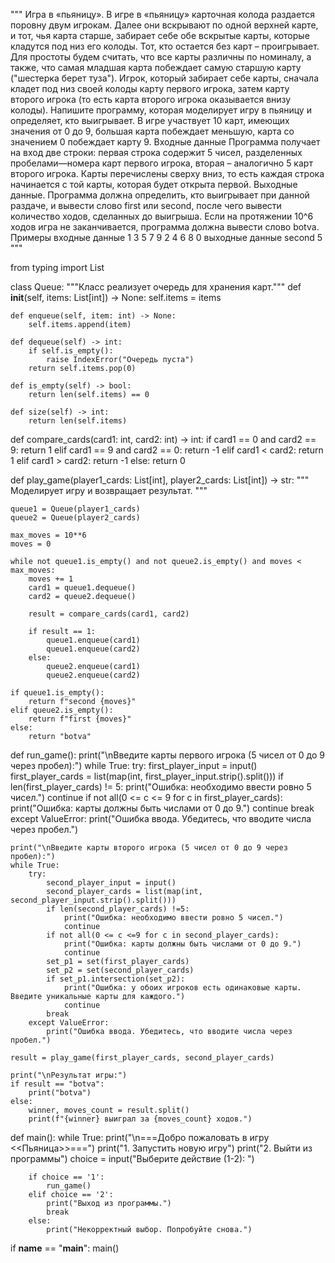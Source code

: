 """
Игра в «пьяницу». В игре в «пьяницу» карточная колода раздается поровну
двум игрокам. Далее они вскрывают по одной верхней карте, и тот, чья карта
старше, забирает себе обе вскрытые карты, которые кладутся под низ его
колоды. Тот, кто остается без карт – проигрывает. Для простоты будем
считать, что все карты различны по номиналу, а также, что самая младшая
карта побеждает самую старшую карту ("шестерка берет туза"). Игрок,
который забирает себе карты, сначала кладет под низ своей колоды карту
первого игрока, затем карту второго игрока (то есть карта второго игрока
оказывается внизу колоды). Напишите программу, которая моделирует игру в
пьяницу и определяет, кто выигрывает.
В игре участвует 10 карт, имеющих значения от 0 до 9, большая карта
побеждает меньшую, карта со значением 0 побеждает карту 9.
Входные данные Программа получает на вход две строки: первая строка
содержит 5 чисел, разделенных пробелами—номера карт первого игрока,
вторая – аналогично 5 карт второго игрока. Карты перечислены сверху вниз,
то есть каждая строка начинается с той карты, которая будет открыта первой.
Выходные данные. Программа должна определить, кто выигрывает при
данной раздаче, и вывести слово first или second, после чего вывести
количество ходов, сделанных до выигрыша. Если на протяжении 10^6 ходов
игра не заканчивается, программа должна вывести слово botva.
Примеры входные данные 1 3 5 7 9 2 4 6 8 0 выходные данные second 5
"""

from typing import List

class Queue:
    """Класс реализует очередь для хранения карт."""
    def __init__(self, items: List[int]) -> None:
        self.items = items

    def enqueue(self, item: int) -> None:
        self.items.append(item)

    def dequeue(self) -> int:
        if self.is_empty():
            raise IndexError("Очередь пуста")
        return self.items.pop(0)

    def is_empty(self) -> bool:
        return len(self.items) == 0

    def size(self) -> int:
        return len(self.items)

def compare_cards(card1: int, card2: int) -> int:
    if card1 == 0 and card2 == 9:
        return 1
    elif card1 == 9 and card2 == 0:
        return -1
    elif card1 < card2:
        return 1
    elif card1 > card2:
        return -1
    else:
        return 0

def play_game(player1_cards: List[int], player2_cards: List[int]) -> str:
    """
    Моделирует игру и возвращает результат.
    """
    
    queue1 = Queue(player1_cards)
    queue2 = Queue(player2_cards)
    
    max_moves = 10**6
    moves = 0
    
    while not queue1.is_empty() and not queue2.is_empty() and moves < max_moves:
        moves += 1
        card1 = queue1.dequeue()
        card2 = queue2.dequeue()
        
        result = compare_cards(card1, card2)
        
        if result == 1:
            queue1.enqueue(card1)
            queue1.enqueue(card2)
        else:
            queue2.enqueue(card1)
            queue2.enqueue(card2)
    
    if queue1.is_empty():
        return f"second {moves}"
    elif queue2.is_empty():
        return f"first {moves}"
    else:
        return "botva"

def run_game():
    print("\nВведите карты первого игрока (5 чисел от 0 до 9 через пробел):")
    while True:
        try:
            first_player_input = input()
            first_player_cards = list(map(int, first_player_input.strip().split()))
            if len(first_player_cards) != 5:
                print("Ошибка: необходимо ввести ровно 5 чисел.")
                continue
            if not all(0 <= c <= 9 for c in first_player_cards):
                print("Ошибка: карты должны быть числами от 0 до 9.")
                continue
            break
        except ValueError:
            print("Ошибка ввода. Убедитесь, что вводите числа через пробел.")

    print("\nВведите карты второго игрока (5 чисел от 0 до 9 через пробел):")
    while True:
        try:
            second_player_input = input()
            second_player_cards = list(map(int, second_player_input.strip().split()))
            if len(second_player_cards) !=5:
                print("Ошибка: необходимо ввести ровно 5 чисел.")
                continue
            if not all(0 <= c <=9 for c in second_player_cards):
                print("Ошибка: карты должны быть числами от 0 до 9.")
                continue
            set_p1 = set(first_player_cards)
            set_p2 = set(second_player_cards)
            if set_p1.intersection(set_p2):
                print("Ошибка: у обоих игроков есть одинаковые карты. Введите уникальные карты для каждого.")
                continue
            break
        except ValueError:
            print("Ошибка ввода. Убедитесь, что вводите числа через пробел.")

    result = play_game(first_player_cards, second_player_cards)

    print("\nРезультат игры:")
    if result == "botva":
        print("botva")
    else:
        winner, moves_count = result.split()
        print(f"{winner} выиграл за {moves_count} ходов.")

def main():
    while True:
        print("\n===Добро пожаловать в игру <<Пьяница>>===")
        print("1. Запустить новую игру")
        print("2. Выйти из программы")
        choice = input("Выберите действие (1-2): ")

        if choice == '1':
            run_game()
        elif choice == '2':
            print("Выход из программы.")
            break
        else:
            print("Некорректный выбор. Попробуйте снова.")

if __name__ == "__main__":
    main()

